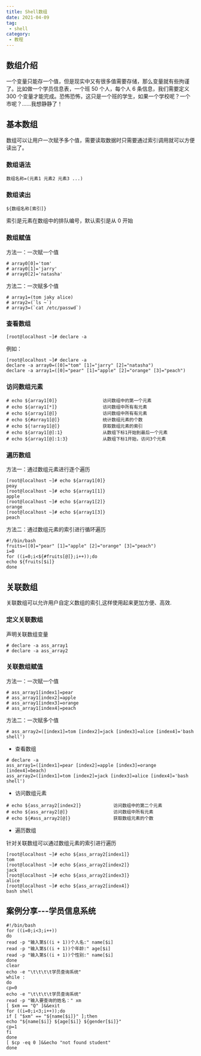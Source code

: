 ```yaml
---
title: Shell数组
date: 2021-04-09
tag:
 - shell
category: 
 - 教程
---
```


## 数组介绍

一个变量只能存一个值，但是现实中又有很多值需要存储，那么变量就有些拘谨了。比如做一个学员信息表，一个班 50 个人，每个人 6 条信息，我们需要定义 300 个变量才能完成。恐怖恐怖，这只是一个班的学生，如果一个学校呢？一个市呢？......我想静静了！

## 基本数组

数组可以让用户一次赋予多个值，需要读取数据时只需要通过索引调用就可以方便读出了。

### 数组语法

```shell
数组名称=(元素1 元素2 元素3 ...)
```

### 数组读出

```shell
${数组名称[索引]}
```

索引是元素在数组中的排队编号，默认索引是从 0 开始

### 数组赋值

方法一：一次赋一个值
```shell
# array0[0]='tom'
# array0[1]='jarry'
# array0[2]='natasha'
```

方法二：一次赋多个值
```shell
# array1=(tom jaky alice)
# array2=(`ls ~`)
# array3=(`cat /etc/passwd`)
```

### 查看数组

```shell
[root@localhost ~]# declare -a
```

例如：

```shell
[root@localhost ~]# declare -a
declare -a array0=([0]="tom" [1]="jarry" [2]="natasha")
declare -a array1=([0]="pear" [1]="apple" [2]="orange" [3]="peach")
```

### 访问数组元素

```shell
# echo ${array1[0]}					访问数组中的第一个元素
# echo ${array1[*]}					访问数组中所有有元素
# echo ${array1[@]}					访问数组中所有有元素
# echo ${#array1[@]}				统计数组元素的个数
# echo ${!array1[@]}				获取数组元素的索引
# echo ${array1[@]:1}				从数组下标1开始到最后一个元素
# echo ${array1[@]:1:3}				从数组下标1开始，访问3个元素
```

### 遍历数组

方法一：通过数组元素进行逐个遍历

```shell
[root@localhost ~]# echo ${array1[0]}
peay
[root@localhost ~]# echo ${array1[1]}
apple
[root@localhost ~]# echo ${array1[2]}
orange
[root@localhost ~]# echo ${array1[3]}
peach
```

方法二：通过数组元素的索引进行循环遍历

```shell
#!/bin/bash
fruits=([0]="pear" [1]="apple" [2]="orange" [3]="peach")
i=0
for ((i=0;i<${#fruits[@]};i++));do
echo ${fruits[$i]}
done
```



## 关联数组

关联数组可以允许用户自定义数组的索引,这样使用起来更加方便、高效.

### 定义关联数组

声明关联数组变量

```shell
# declare -a ass_array1
# declare -a ass_array2
```

### 关联数组赋值

方法一：一次赋一个值

```shell
# ass_array1[index1]=pear
# ass_array1[index2]=apple
# ass_array1[index3]=orange
# ass_array1[index4]=peach
```
方法二：一次赋多个值

```shell
# ass_array2=([index1]=tom [index2]=jack [index3]=alice [index4]='bash shell')
```

- 查看数组

```shell
# declare -a
ass_array1=([index1]=pear [index2]=apple [index3]=orange [index4]=beach)
ass_array2=([index1]=tom [index2]=jack [index3]=alice [index4]='bash shell')
```

- 访问数组元素

```shell
# echo ${ass_array2[index2]}			访问数组中的第二个元素
# echo ${ass_array2[@]}					访问数组中所有元素
# echo ${#ass_array2[@]}				获取数组元素的个数
```

- 遍历数组

针对关联数组可以通过数组元素的索引进行遍历

```shell
[root@localhost ~]# echo ${ass_array2[index1]}
tom
[root@localhost ~]# echo ${ass_array2[index2]}
jack
[root@localhost ~]# echo ${ass_array2[index3]}
alice
[root@localhost ~]# echo ${ass_array2[index4]}
bash shell
```

## 案例分享---学员信息系统

```shell
#!/bin/bash
for ((i=0;i<3;i++))
do
read -p "输入第$((i + 1))个人名:" name[$i]
read -p "输入第$((i + 1))个年龄:" age[$i]
read -p "输入第$((i + 1))个性别:" name[$i]
done
clear
echo -e "\t\t\t\t学员查询系统"
while :
do
cp=0
echo -e "\t\t\t\t学员查询系统"
read -p "输入要查询的姓名：" xm
[ $xm == "Q" ]&&exit
for ((i=0;i<3;i++));do
if [ "$xm" == "${name[$i]}" ];then
echo "${name[$i]} ${age[$i]} ${gender[$i]}"
cp=1
fi
done
[ $cp -eq 0 ]&&echo "not found student"
done
```

